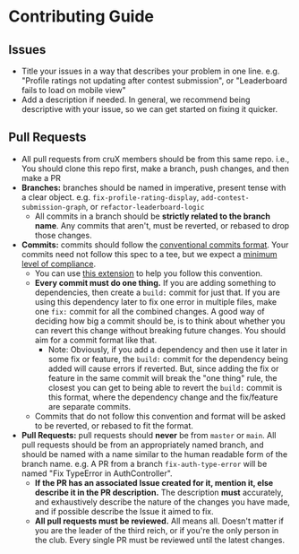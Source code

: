 # Contributing Guide

## Issues

- Title your issues in a way that describes your problem in one line. e.g. "Profile ratings not updating after contest submission", or "Leaderboard fails to load on mobile view"
- Add a description if needed. In general, we recommend being descriptive with your issue, so we can get started on fixing it quicker.

## Pull Requests

- All pull requests from cruX members should be from this same repo. i.e., You should clone this repo first, make a branch, push changes, and then make a PR
- **Branches:** branches should be named in imperative, present tense with a clear object. e.g. `fix-profile-rating-display`, `add-contest-submission-graph`, or `refactor-leaderboard-logic`
  - All commits in a branch should be **strictly related to the branch name**. Any commits that aren't, must be reverted, or rebased to drop those changes.
- **Commits:** commits should follow the [conventional commits format](https://www.conventionalcommits.org/en/v1.0.0/). Your commits need not follow this spec to a tee, but we expect a [minimum level of compliance](https://www.conventionalcommits.org/en/v1.0.0/#commit-message-with-description-and-breaking-change-footer).
  - You can use [this extension](https://marketplace.visualstudio.com/items?itemName=vivaxy.vscode-conventional-commits) to help you follow this convention.
  - **Every commit must do one thing.** If you are adding something to dependencies, then create a `build:` commit for just that. If you are using this dependency later to fix one error in multiple files, make one `fix:` commit for all the combined changes. A good way of deciding how big a commit should be, is to think about whether you can revert this change without breaking future changes. You should aim for a commit format like that.
    - Note: Obviously, if you add a dependency and then use it later in some fix or feature, the `build:` commit for the dependency being added will cause errors if reverted. But, since adding the fix or feature in the same commit will break the "one thing" rule, the closest you can get to being able to revert the `build:` commit is this format, where the dependency change and the fix/feature are separate commits.
  - Commits that do not follow this convention and format will be asked to be reverted, or rebased to fit the format.
- **Pull Requests:** pull requests should **never** be from `master` or `main`. All pull requests should be from an appropriately named branch, and should be named with a name similar to the human readable form of the branch name. e.g. A PR from a branch `fix-auth-type-error` will be named "Fix TypeError in AuthController".
  - **If the PR has an associated Issue created for it, mention it, else describe it in the PR description.** The description **must** accurately, and exhaustively describe the nature of the changes you have made, and if possible describe the Issue it aimed to fix.
  - **All pull requests must be reviewed.** All means all. Doesn't matter if you are the leader of the third reich, or if you're the only person in the club. Every single PR must be reviewed until the latest changes.

